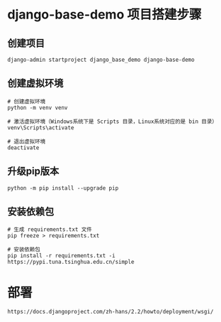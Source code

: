 # django-base-demo 项目搭建步骤

## 创建项目

```shell
django-admin startproject django_base_demo django-base-demo
```

## 创建虚拟环境

```shell
# 创建虚拟环境
python -m venv venv

# 激活虚拟环境（Windows系统下是 Scripts 目录，Linux系统对应的是 bin 目录）
venv\Scripts\activate

# 退出虚拟环境
deactivate
```

## 升级pip版本

```shell
python -m pip install --upgrade pip
```

## 安装依赖包

```shell
# 生成 requirements.txt 文件
pip freeze > requirements.txt

# 安装依赖包
pip install -r requirements.txt -i https://pypi.tuna.tsinghua.edu.cn/simple
```

# 部署

```shell
https://docs.djangoproject.com/zh-hans/2.2/howto/deployment/wsgi/
```
